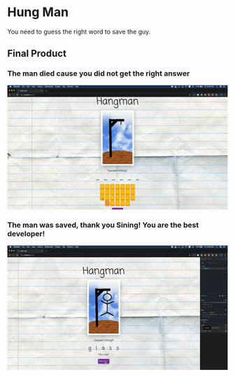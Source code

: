 # Hung Man

You need to guess the right word to save the guy.

## Final Product

### The man died cause you did not get the right answer

!["Man Died"](https://github.com/siningtong/Hangman/blob/master/docs/dead.gif?raw=true)

### The man was saved, thank you Sining! You are the best developer!

!["Man Saved"](https://github.com/siningtong/Hangman/blob/master/docs/saved.gif?raw=true)
